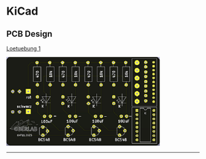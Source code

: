 # KiCad
PCB Design
---

[Loetuebung 1](https://github.com/frankyhub/KiCad/tree/main/00%20L%C3%B6t%C3%BCbung%204KanalLLV3)

![Lötübung 1](https://github.com/frankyhub/KiCad/blob/main/00%20L%C3%B6t%C3%BCbung%204KanalLLV3/PIC/L%C3%B6t%C3%BCbung_F.png)



---

